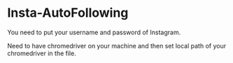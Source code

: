 # Insta-AutoFollowing

You need to put your username and password of Instagram.

Need to have chromedriver on your machine and then set local path of your chromedriver in the file.

